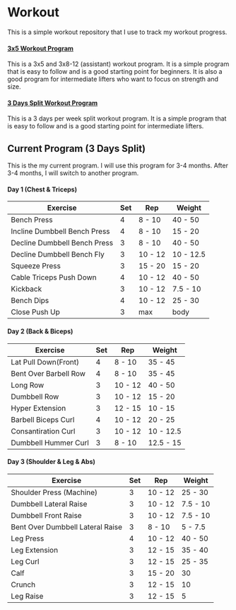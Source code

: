 # Workout

This is a simple workout repository that I use to track my workout progress.

#### [3x5 Workout Program](3x5.md)

This is a 3x5 and 3x8-12 (assistant) workout program. It is a simple program that is easy to follow and is a good starting point for beginners. It is also a good program for intermediate lifters who want to focus on strength and size.

#### [3 Days Split Workout Program](3-days-split.md)

This is a 3 days per week split workout program. It is a simple program that is easy to follow and is a good starting point for intermediate lifters.

## Current Program (3 Days Split)

This is the my current program. I will use this program for 3-4 months. After 3-4 months, I will switch to another program.


#### Day 1 (Chest & Triceps)

| Exercise                     | Set | Rep     | Weight    |
| ---------------------------- | --- | ------- | --------- |
| Bench Press                  | 4   | 8 - 10  | 40 - 50   |
| Incline Dumbbell Bench Press | 4   | 8 - 10  | 15 - 20   |
| Decline Dumbbell Bench Press | 3   | 8 - 10  | 40 - 50   |
| Decline Dumbbell Bench Fly   | 3   | 10 - 12 | 10 - 12.5 |
| Squeeze Press                | 3   | 15 - 20 | 15 - 20   |
| Cable Triceps Push Down      | 4   | 10 - 12 | 40 - 50   |
| Kickback                     | 3   | 10 - 12 | 7.5 - 10  |
| Bench Dips                   | 4   | 10 - 12 | 25 - 30   |
| Close Push Up                | 3   | max     | body      |

#### Day 2 (Back & Biceps)

| Exercise              | Set | Rep     | Weight    |
| --------------------- | --- | ------- | --------- |
| Lat Pull Down(Front)  | 4   | 8 - 10  | 35 - 45   |
| Bent Over Barbell Row | 4   | 8 - 10  | 35 - 45   |
| Long Row              | 3   | 10 - 12 | 40 - 50   |
| Dumbbell Row          | 3   | 10 - 12 | 15 - 20   |
| Hyper Extension       | 3   | 12 - 15 | 10 - 15   |
| Barbell Biceps Curl   | 4   | 10 - 12 | 20 - 25   |
| Consantiration Curl   | 3   | 10 - 12 | 10 - 12.5 |
| Dumbbell Hummer Curl  | 3   | 8 - 10  | 12.5 - 15 |

#### Day 3 (Shoulder & Leg & Abs)

| Exercise                         | Set | Rep     | Weight   |
| -------------------------------- | --- | ------- | -------- |
| Shoulder Press (Machine)         | 3   | 10 - 12 | 25 - 30  |
| Dumbbell Lateral Raise           | 3   | 10 - 12 | 7.5 - 10 |
| Dumbbell Front Raise             | 3   | 10 - 12 | 7.5 - 10 |
| Bent Over Dumbbell Lateral Raise | 3   | 8 - 10  | 5 - 7.5  |
| Leg Press                        | 4   | 10 - 12 | 40 - 50  |
| Leg Extension                    | 3   | 12 - 15 | 35 - 40  |
| Leg Curl                         | 3   | 12 - 15 | 25 - 35  |
| Calf                             | 3   | 15 - 20 | 30       |
| Crunch                           | 3   | 12 - 15 | 10       |
| Leg Raise                        | 3   | 12 - 15 | 5        |
